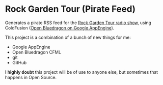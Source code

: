 # Rock Garden Tour (Pirate Feed) #

Generates a pirate RSS feed for the [Rock Garden Tour radio show](http://www.sdpb.org/rockgardentour/), using ColdFusion ([Open Bluedragon on Google AppEngine](http://wiki.openbluedragon.org/wiki/index.php/Category:GoogleAppEngine)).

This project is a combination of a bunch of new things for me:

* Google AppEngine
* Open Bluedragon CFML
* git
* GitHub

I **highly doubt** this project will be of use to anyone else, but sometimes that happens in Open Source.

